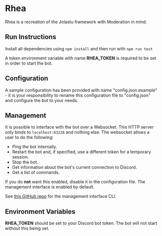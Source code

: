 # Rhea

Rhea is a recreation of the Jolastu framework with Moderation in mind. 

## Run Instructions

Install all dependencies using ``npm install`` and then run with ``npm run test``

A token environment variable with name **RHEA_TOKEN** is required to be set in order to start the bot.

## Configuration

A sample configuration has been provided with name "config.json.example" - it is your responsibility to rename this configuration file to "config.json" and configure the bot to your needs.

## Management

It is possible to interface with the bot over a Websocket. This HTTP server only binds to ``localhost:63228`` and nothing else. The websocket allows a user to do the following:

- Ping the bot internally.
- Restart the bot and, if specified, use a different token for a temporary session.
- Stop the bot.
- Get information about the bot's current connection to Discord.
- Get a list of commands.

If you do **not** want this enabled, disable it in the configuration file. The management interface is enabled by default.

See [this GitHub repo](https://github.com/xFuney/rhea_cli) for the management interface CLI.

## Environment Variables

**RHEA_TOKEN** should be set to your Discord bot token. The bot will not start without this being set.